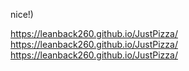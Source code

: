 nice!)


https://leanback260.github.io/JustPizza/
https://leanback260.github.io/JustPizza/
https://leanback260.github.io/JustPizza/
